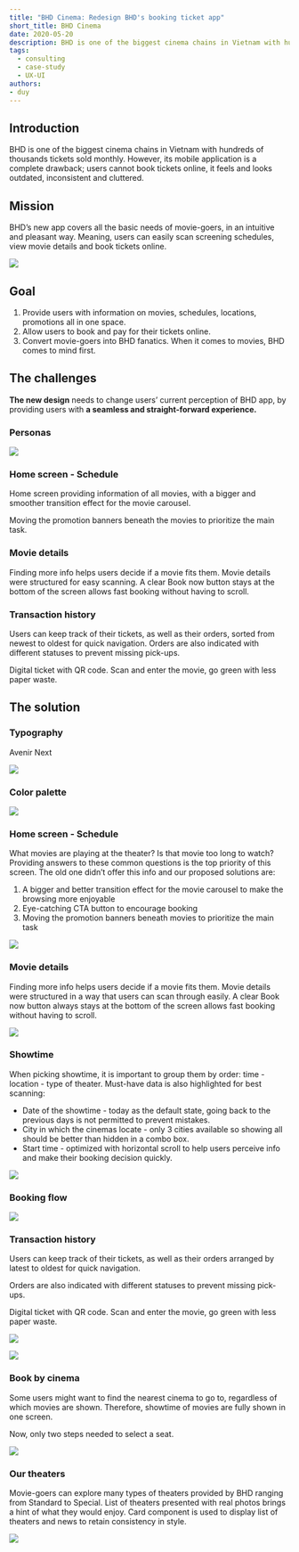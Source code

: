 ```yaml
---
title: "BHD Cinema: Redesign BHD's booking ticket app"
short_title: BHD Cinema
date: 2020-05-20
description: BHD is one of the biggest cinema chains in Vietnam with hundreds of thousands tickets sold monthly. However, its mobile application is a complete drawback; users cannot book tickets online, it feels and looks outdated, inconsistent and cluttered.
tags: 
  - consulting
  - case-study
  - UX-UI
authors: 
- duy
---
```


## Introduction
BHD is one of the biggest cinema chains in Vietnam with hundreds of thousands tickets sold monthly. However, its mobile application is a complete drawback; users cannot book tickets online, it feels and looks outdated, inconsistent and cluttered.

## Mission
BHD’s new app covers all the basic needs of movie-goers, in an intuitive and pleasant way. Meaning, users can easily scan screening schedules, view movie details and book tickets online.

![](assets/bhd-cinema-redesign-bhds-booking-ticket-app_fd03fdc78ab12b13f72e3ba56dd1b759_md5.webp)

## Goal
1. Provide users with information on movies, schedules, locations, promotions all in one space.
2. Allow users to book and pay for their tickets online.
3. Convert movie-goers into BHD fanatics. When it comes to movies, BHD comes to mind first.

## The challenges
**The new design** needs to change users’ current perception of BHD app, by providing users with **a seamless and straight-forward experience.**

### Personas

![](assets/bhd-cinema-redesign-bhds-booking-ticket-app_618aab39225b79368617569d5ce342fd_md5.webp)

### Home screen - Schedule
Home screen providing information of all movies, with a bigger and smoother transition effect for the movie carousel.

Moving the promotion banners beneath the movies to prioritize the main task.

### Movie details
Finding more info helps users decide if a movie fits them. Movie details were structured for easy scanning. A clear Book now button stays at the bottom of the screen allows fast booking without having to scroll.

### Transaction history
Users can keep track of their tickets, as well as their orders, sorted from newest to oldest for quick navigation. Orders are also indicated with different statuses to prevent missing pick-ups.

Digital ticket with QR code. Scan and enter the movie, go green with less paper waste.

## The solution
### Typography
Avenir Next

![](assets/bhd-cinema-redesign-bhds-booking-ticket-app_8e093f455147409fd5211e4d7bcd2908_md5.webp)

### Color palette

![](assets/bhd-cinema-redesign-bhds-booking-ticket-app_18808799e38c025d0d2a61ee2de5ba3f_md5.webp)

### Home screen - Schedule
What movies are playing at the theater? Is that movie too long to watch? Providing answers to these common questions is the top priority of this screen. The old one didn’t offer this info and our proposed solutions are:

1. A bigger and better transition effect for the movie carousel to make the browsing more enjoyable
1. Eye-catching CTA button to encourage booking
1. Moving the promotion banners beneath movies to prioritize the main task

![](assets/bhd-cinema-redesign-bhds-booking-ticket-app_dc0cb4a2d54682986db192151cc9a0f9_md5.webp)

### Movie details
Finding more info helps users decide if a movie fits them. Movie details were structured in a way that users can scan through easily. A clear Book now button always stays at the bottom of the screen allows fast booking without having to scroll.

![](assets/bhd-cinema-redesign-bhds-booking-ticket-app_a400f1108f439c5e6da9cdf7d53464f2_md5.webp)

### Showtime
When picking showtime, it is important to group them by order: time - location - type of theater. Must-have data is also highlighted for best scanning:

* Date of the showtime - today as the default state, going back to the previous days is not permitted to prevent mistakes.
* City in which the cinemas locate - only 3 cities available so showing all should be better than hidden in a combo box.
* Start time - optimized with horizontal scroll to help users perceive info and make their booking decision quickly.

![](assets/bhd-cinema-redesign-bhds-booking-ticket-app_fcb311deba22d4e2cd32a726fc3e6eec_md5.webp)

### Booking flow

![](assets/bhd-cinema-redesign-bhds-booking-ticket-app_5a3eeb5e08d3adad020312b3121146bc_md5.webp)

### Transaction history
Users can keep track of their tickets, as well as their orders arranged by latest to oldest for quick navigation.

Orders are also indicated with different statuses to prevent missing pick-ups.

Digital ticket with QR code. Scan and enter the movie, go green with less paper waste.

![](assets/bhd-cinema-redesign-bhds-booking-ticket-app_cdd1b0329dd6326c7c956e9b38249738_md5.webp)

![](assets/bhd-cinema-redesign-bhds-booking-ticket-app_72152661bca1114ef31f4585cca3fa3f_md5.webp)

### Book by cinema
Some users might want to find the nearest cinema to go to, regardless of which movies are shown. Therefore, showtime of movies are fully shown in one screen.

Now, only two steps needed to select a seat.

![](assets/bhd-cinema-redesign-bhds-booking-ticket-app_266a54ba7c312bb497cb75620240b0b4_md5.webp)

### Our theaters
Movie-goers can explore many types of theaters provided by BHD ranging from Standard to Special. List of theaters presented with real photos brings a hint of what they would enjoy. Card component is used to display list of theaters and news to retain consistency in style.

![](assets/bhd-cinema-redesign-bhds-booking-ticket-app_be546b8f2dd8fce3168ccf8b313b7623_md5.webp)
